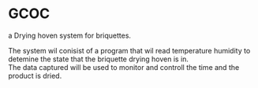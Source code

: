 # GCOC
a Drying hoven system for briquettes.  

The system wil conisist of a program that wil read temperature humidity to detemine the state that the briquette drying hoven is in.  
The data captured will be used to monitor and controll the time and the product is dried.  
